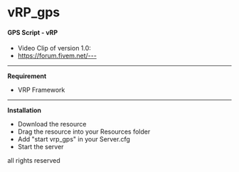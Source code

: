 # vRP_gps

#### GPS Script - vRP

- Video Clip of version 1.0:
- https://forum.fivem.net/---

------------

**Requirement**

- VRP Framework

------------

**Installation**

- Download the resource
- Drag the resource into your Resources folder
- Add "start vrp_gps" in your Server.cfg
- Start the server


all rights reserved

